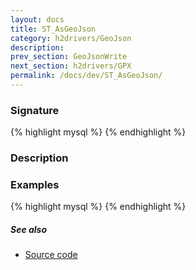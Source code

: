 ```yaml
---
layout: docs
title: ST_AsGeoJson
category: h2drivers/GeoJson
description: 
prev_section: GeoJsonWrite
next_section: h2drivers/GPX
permalink: /docs/dev/ST_AsGeoJson/
---
```


### Signature

{% highlight mysql %}
{% endhighlight %}

### Description

### Examples

{% highlight mysql %}
{% endhighlight %}

##### See also

* <a href="https://github.com/irstv/H2GIS/blob/a8e61ea7f1953d1bad194af926a568f7bc9aac96/h2drivers/src/main/java/org/h2gis/drivers/geojson/ST_AsGeoJSON.java" target="_blank">Source code</a>

